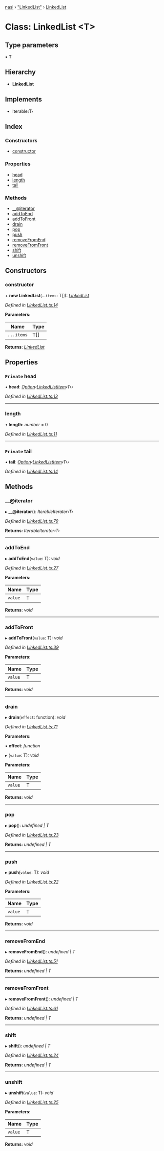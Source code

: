 [nasi](../globals.md) › ["LinkedList"](../modules/_linkedlist_.md) › [LinkedList](_linkedlist_.linkedlist.md)

# Class: LinkedList <**T**>

## Type parameters

▪ **T**

## Hierarchy

* **LinkedList**

## Implements

* Iterable‹T›

## Index

### Constructors

* [constructor](_linkedlist_.linkedlist.md#constructor)

### Properties

* [head](_linkedlist_.linkedlist.md#private-head)
* [length](_linkedlist_.linkedlist.md#length)
* [tail](_linkedlist_.linkedlist.md#private-tail)

### Methods

* [__@iterator](_linkedlist_.linkedlist.md#__@iterator)
* [addToEnd](_linkedlist_.linkedlist.md#addtoend)
* [addToFront](_linkedlist_.linkedlist.md#addtofront)
* [drain](_linkedlist_.linkedlist.md#drain)
* [pop](_linkedlist_.linkedlist.md#pop)
* [push](_linkedlist_.linkedlist.md#push)
* [removeFromEnd](_linkedlist_.linkedlist.md#removefromend)
* [removeFromFront](_linkedlist_.linkedlist.md#removefromfront)
* [shift](_linkedlist_.linkedlist.md#shift)
* [unshift](_linkedlist_.linkedlist.md#unshift)

## Constructors

###  constructor

\+ **new LinkedList**(...`items`: T[]): *[LinkedList](_linkedlist_.linkedlist.md)*

*Defined in [LinkedList.ts:14](https://github.com/diaozheng999/nasi/blob/5f965cb/src/LinkedList.ts#L14)*

**Parameters:**

Name | Type |
------ | ------ |
`...items` | T[] |

**Returns:** *[LinkedList](_linkedlist_.linkedlist.md)*

## Properties

### `Private` head

• **head**: *[Option](../modules/_option_.md#option)‹[LinkedListItem](_linkedlistitem_.linkedlistitem.md)‹T››*

*Defined in [LinkedList.ts:13](https://github.com/diaozheng999/nasi/blob/5f965cb/src/LinkedList.ts#L13)*

___

###  length

• **length**: *number* = 0

*Defined in [LinkedList.ts:11](https://github.com/diaozheng999/nasi/blob/5f965cb/src/LinkedList.ts#L11)*

___

### `Private` tail

• **tail**: *[Option](../modules/_option_.md#option)‹[LinkedListItem](_linkedlistitem_.linkedlistitem.md)‹T››*

*Defined in [LinkedList.ts:14](https://github.com/diaozheng999/nasi/blob/5f965cb/src/LinkedList.ts#L14)*

## Methods

###  __@iterator

▸ **__@iterator**(): *IterableIterator‹T›*

*Defined in [LinkedList.ts:79](https://github.com/diaozheng999/nasi/blob/5f965cb/src/LinkedList.ts#L79)*

**Returns:** *IterableIterator‹T›*

___

###  addToEnd

▸ **addToEnd**(`value`: T): *void*

*Defined in [LinkedList.ts:27](https://github.com/diaozheng999/nasi/blob/5f965cb/src/LinkedList.ts#L27)*

**Parameters:**

Name | Type |
------ | ------ |
`value` | T |

**Returns:** *void*

___

###  addToFront

▸ **addToFront**(`value`: T): *void*

*Defined in [LinkedList.ts:39](https://github.com/diaozheng999/nasi/blob/5f965cb/src/LinkedList.ts#L39)*

**Parameters:**

Name | Type |
------ | ------ |
`value` | T |

**Returns:** *void*

___

###  drain

▸ **drain**(`effect`: function): *void*

*Defined in [LinkedList.ts:71](https://github.com/diaozheng999/nasi/blob/5f965cb/src/LinkedList.ts#L71)*

**Parameters:**

▪ **effect**: *function*

▸ (`value`: T): *void*

**Parameters:**

Name | Type |
------ | ------ |
`value` | T |

**Returns:** *void*

___

###  pop

▸ **pop**(): *undefined | T*

*Defined in [LinkedList.ts:23](https://github.com/diaozheng999/nasi/blob/5f965cb/src/LinkedList.ts#L23)*

**Returns:** *undefined | T*

___

###  push

▸ **push**(`value`: T): *void*

*Defined in [LinkedList.ts:22](https://github.com/diaozheng999/nasi/blob/5f965cb/src/LinkedList.ts#L22)*

**Parameters:**

Name | Type |
------ | ------ |
`value` | T |

**Returns:** *void*

___

###  removeFromEnd

▸ **removeFromEnd**(): *undefined | T*

*Defined in [LinkedList.ts:51](https://github.com/diaozheng999/nasi/blob/5f965cb/src/LinkedList.ts#L51)*

**Returns:** *undefined | T*

___

###  removeFromFront

▸ **removeFromFront**(): *undefined | T*

*Defined in [LinkedList.ts:61](https://github.com/diaozheng999/nasi/blob/5f965cb/src/LinkedList.ts#L61)*

**Returns:** *undefined | T*

___

###  shift

▸ **shift**(): *undefined | T*

*Defined in [LinkedList.ts:24](https://github.com/diaozheng999/nasi/blob/5f965cb/src/LinkedList.ts#L24)*

**Returns:** *undefined | T*

___

###  unshift

▸ **unshift**(`value`: T): *void*

*Defined in [LinkedList.ts:25](https://github.com/diaozheng999/nasi/blob/5f965cb/src/LinkedList.ts#L25)*

**Parameters:**

Name | Type |
------ | ------ |
`value` | T |

**Returns:** *void*
